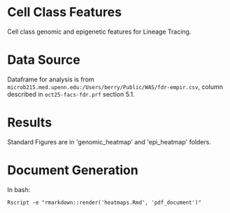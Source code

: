 # Cell Class Features
Cell class genomic and epigenetic features for Lineage Tracing.

# Data Source
Dataframe for analysis is from `microb215.med.upenn.edu:/Users/berry/Public/WAS/fdr-empir.csv`,
column described in `oct25-facs-fdr.prf` section 5.1.

# Results 
Standard Figures are in 'genomic_heatmap' and 'epi_heatmap' folders.

# Document Generation

In bash:
```
Rscript -e "rmarkdown::render('heatmaps.Rmd', 'pdf_document')"
```
